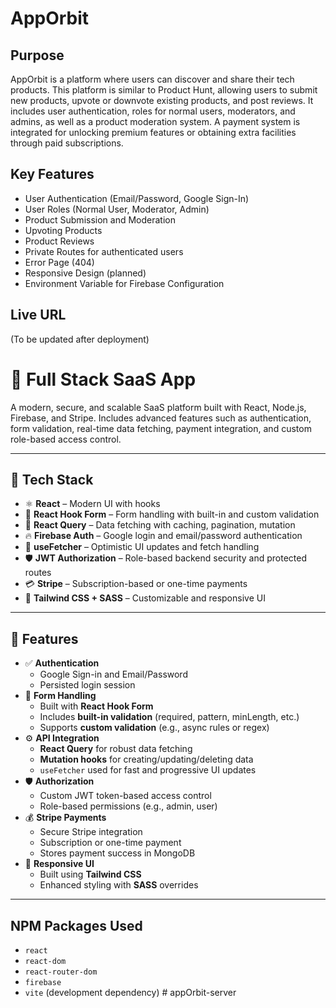 # AppOrbit

## Purpose
AppOrbit is a platform where users can discover and share their tech products. This platform is similar to Product Hunt, allowing users to submit new products, upvote or downvote existing products, and post reviews. It includes user authentication, roles for normal users, moderators, and admins, as well as a product moderation system. A payment system is integrated for unlocking premium features or obtaining extra facilities through paid subscriptions.

## Key Features
- User Authentication (Email/Password, Google Sign-In)
- User Roles (Normal User, Moderator, Admin)
- Product Submission and Moderation
- Upvoting Products
- Product Reviews
- Private Routes for authenticated users
- Error Page (404)
- Responsive Design (planned)
- Environment Variable for Firebase Configuration

## Live URL
(To be updated after deployment)

# 🚀 Full Stack SaaS App

A modern, secure, and scalable SaaS platform built with React, Node.js, Firebase, and Stripe. Includes advanced features such as authentication, form validation, real-time data fetching, payment integration, and custom role-based access control.

---

## 🔧 Tech Stack

- ⚛️ **React** – Modern UI with hooks
- 🎯 **React Hook Form** – Form handling with built-in and custom validation
- 🔄 **React Query** – Data fetching with caching, pagination, mutation
- 🔥 **Firebase Auth** – Google login and email/password authentication
- 🧪 **useFetcher** – Optimistic UI updates and fetch handling
- 🛡️ **JWT Authorization** – Role-based backend security and protected routes
- 💳 **Stripe** – Subscription-based or one-time payments
- 🎨 **Tailwind CSS + SASS** – Customizable and responsive UI

---

## 📂 Features

- ✅ **Authentication**
  - Google Sign-in and Email/Password
  - Persisted login session
- 🧠 **Form Handling**
  - Built with **React Hook Form**
  - Includes **built-in validation** (required, pattern, minLength, etc.)
  - Supports **custom validation** (e.g., async rules or regex)
- ⚙️ **API Integration**
  - **React Query** for robust data fetching
  - **Mutation hooks** for creating/updating/deleting data
  - `useFetcher` used for fast and progressive UI updates
- 🛡️ **Authorization**
  - Custom JWT token-based access control
  - Role-based permissions (e.g., admin, user)
- 💰 **Stripe Payments**
  - Secure Stripe integration
  - Subscription or one-time payment
  - Stores payment success in MongoDB
- 🎨 **Responsive UI**
  - Built using **Tailwind CSS**
  - Enhanced styling with **SASS** overrides

---




## NPM Packages Used
- `react`
- `react-dom`
- `react-router-dom`
- `firebase`
- `vite` (development dependency)
#   a p p O r b i t - s e r v e r 
 
 